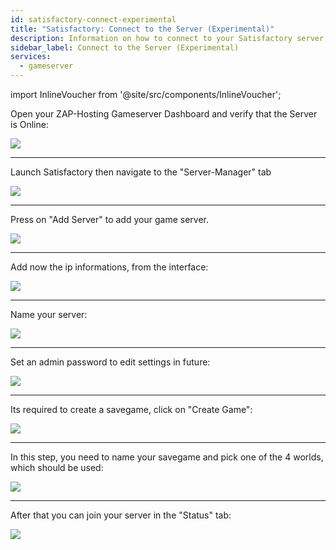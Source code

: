 ```yaml
---
id: satisfactory-connect-experimental
title: "Satisfactory: Connect to the Server (Experimental)"
description: Information on how to connect to your Satisfactory server from ZAP-Hosting - ZAP-Hosting.com documentation
sidebar_label: Connect to the Server (Experimental)
services:
  - gameserver
---
```


import InlineVoucher from '@site/src/components/InlineVoucher';

<InlineVoucher />

Open your ZAP-Hosting Gameserver Dashboard and verify that the Server is Online:

![](https://screensaver01.zap-hosting.com/index.php/s/yLLz4ZKMiwd4iXg/preview)

***

Launch Satisfactory then navigate to the "Server-Manager" tab

![](https://screensaver01.zap-hosting.com/index.php/s/9DPkZDBtznm8ES8/preview)

***

Press on "Add Server" to add your game server.

![](https://screensaver01.zap-hosting.com/index.php/s/BDerKFJBsYtQszs/preview)

***

Add now the ip informations, from the interface:

![](https://screensaver01.zap-hosting.com/index.php/s/abmtPRWggY8HHre/preview)

***

Name your server:

![](https://screensaver01.zap-hosting.com/index.php/s/H24oEeeK2jsaHqw/preview)

***

Set an admin password to edit settings in future:

![](https://screensaver01.zap-hosting.com/index.php/s/mK2JQBMmPHiP8Bq/preview)

***

Its required to create a savegame, click on "Create Game":

![](https://screensaver01.zap-hosting.com/index.php/s/LXCDZj5pQLEfZZM/preview)

***

In this step, you need to name your savegame and pick one of the 4 worlds, which should be used:

![](https://screensaver01.zap-hosting.com/index.php/s/t9tHbePJBmxNp3k/preview)

***

After that you can join your server in the "Status" tab:

![](https://screensaver01.zap-hosting.com/index.php/s/PDF4ED5FkwCXK6d/preview)
